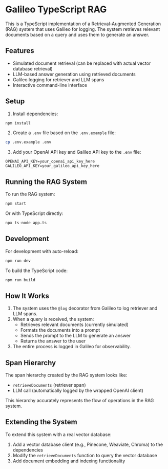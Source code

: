 # Galileo TypeScript RAG

This is a TypeScript implementation of a Retrieval-Augmented Generation (RAG) system that uses Galileo for logging. The system retrieves relevant documents based on a query and uses them to generate an answer.

## Features

- Simulated document retrieval (can be replaced with actual vector database retrieval)
- LLM-based answer generation using retrieved documents
- Galileo logging for retriever and LLM spans
- Interactive command-line interface

## Setup

1. Install dependencies:

```bash
npm install
```

2. Create a `.env` file based on the `.env.example` file:

```bash
cp .env.example .env
```

3. Add your OpenAI API key and Galileo API key to the `.env` file:

```
OPENAI_API_KEY=your_openai_api_key_here
GALILEO_API_KEY=your_galileo_api_key_here
```

## Running the RAG System

To run the RAG system:

```bash
npm start
```

Or with TypeScript directly:

```bash
npx ts-node app.ts
```

## Development

For development with auto-reload:

```bash
npm run dev
```

To build the TypeScript code:

```bash
npm run build
```

## How It Works

1. The system uses the `@log` decorator from Galileo to log retriever and LLM spans.
2. When a query is received, the system:
   - Retrieves relevant documents (currently simulated)
   - Formats the documents into a prompt
   - Sends the prompt to the LLM to generate an answer
   - Returns the answer to the user
3. The entire process is logged in Galileo for observability.

## Span Hierarchy

The span hierarchy created by the RAG system looks like:

- `retrieveDocuments` (retriever span)
- LLM call (automatically logged by the wrapped OpenAI client)

This hierarchy accurately represents the flow of operations in the RAG system.

## Extending the System

To extend this system with a real vector database:

1. Add a vector database client (e.g., Pinecone, Weaviate, Chroma) to the dependencies
2. Modify the `retrieveDocuments` function to query the vector database
3. Add document embedding and indexing functionality 